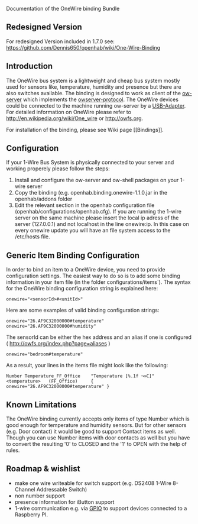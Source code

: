 Documentation of the OneWire binding Bundle

## Redesigned Version 
For redesigned Version included in 1.7.0 see: https://github.com/Dennis650/openhab/wiki/One-Wire-Binding

## Introduction

The OneWire bus system is a lightweight and cheap bus system mostly used for sensors like, temperature, humidity and presence but there are also switches available. The binding is designed to work as client of the [ow-server](http://owfs.org/index.php?page=owserver_protocol) which implements the [owserver-protocol](http://owfs.org/index.php?page=owserver-protocol). The OneWire devices could be connected to the machine running ow-server by a [USB-Adapter](http://shop.wiregate.de/wiregate/usb-produkte/ds9490r-1-wire-usb-adapter.html). For detailed information on OneWire please refer to http://en.wikipedia.org/wiki/One_wire or http://owfs.org.

For installation of the binding, please see Wiki page [[Bindings]].

## Configuration

If your 1-Wire Bus System is physically connected to your server and working properely please follow the steps:

1. Install and configure the ow-server and ow-shell packages on your 1-wire server
1. Copy the binding (e.g. openhab.binding.onewire-1.1.0.jar in the openhab/addons folder
1. Edit the relevant section in the openhab configuration file (openhab/configurations/openhab.cfg). If you are running the 1-wire server on the same machine please insert the local ip adress of the server (127.0.0.1) and not localhost in the line onewire:ip. In this case on every onewire update you will have an file system access to the /etc/hosts file.

## Generic Item Binding Configuration

In order to bind an item to a OneWire device, you need to provide configuration settings. The easiest way to do so is to add some binding information in your item file (in the folder configurations/items`). The syntax for the OneWire binding configuration string is explained here:

    onewire="<sensorId>#<unitId>"

Here are some examples of valid binding configuration strings:

    onewire="26.AF9C32000000#temperature"
    onewire="26.AF9C32000000#humidity"

The sensorId can be either the hex address and an alias if one is configured ( http://owfs.org/index.php?page=aliases )

    onewire="bedroom#temperature"

As a result, your lines in the items file might look like the following:

    Number Temperature_FF_Office 	"Temperature [%.1f ¬∞C]"	<temperature>	(FF_Office)		{ onewire="26.AF9C32000000#temperature" }

## Known Limitations

The OneWire binding currently accepts only items of type Number which is good enough for temperature and humidity sensors. But for other sensors (e.g. Door contact) it would be good to support Contact items as well. Though you can use Number items with door contacts as well but you have to convert the resulting '0' to CLOSED and the '1' to OPEN with the help of rules.

## Roadmap & wishlist

- make one wire writeable for switch support (e.g. DS2408 1-Wire 8-Channel Addressable Switch)
- non number support
- presence information for iButton support
- 1-wire communication e.g. via [GPIO](http://en.wikipedia.org/wiki/GPIO) to support devices connected to a Raspberry PI.